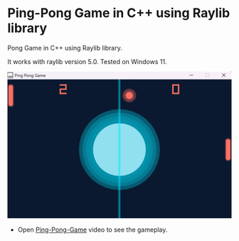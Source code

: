 # Ping-Pong Game in C++ using Raylib library

Pong Game in C++ using Raylib library.

It works with raylib version 5.0.
Tested on Windows 11.

![Gameplay Screenshot](game.png)

* Open [Ping-Pong-Game]() video to see the gameplay.

